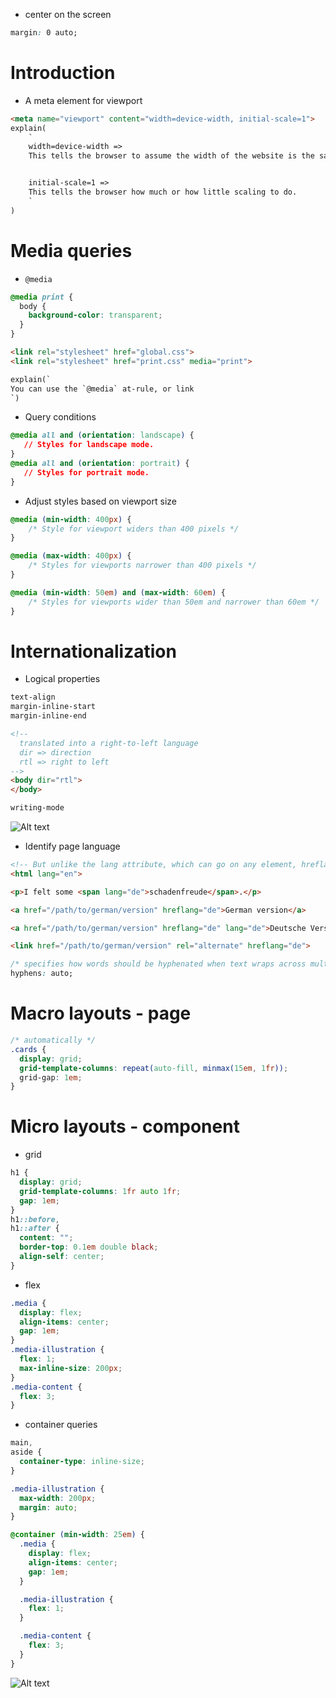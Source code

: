 - center on the screen 
```css
margin: 0 auto;
```
# Introduction
- A meta element for viewport
```html
<meta name="viewport" content="width=device-width, initial-scale=1">
explain(
    `
    width=device-width => 
    This tells the browser to assume the width of the website is the same as the width of the device.


    initial-scale=1 => 
    This tells the browser how much or how little scaling to do.
    `
)
```

# Media queries
- `@media`
```css
@media print {
  body {
    background-color: transparent;
  }
}
```
```html
<link rel="stylesheet" href="global.css">
<link rel="stylesheet" href="print.css" media="print">

explain(`
You can use the `@media` at-rule, or link
`)
```

- Query conditions
```css
@media all and (orientation: landscape) {
   // Styles for landscape mode.
}
@media all and (orientation: portrait) {
   // Styles for portrait mode.
}
```

- Adjust styles based on viewport size
```css
@media (min-width: 400px) {
    /* Style for viewport widers than 400 pixels */
}

@media (max-width: 400px) {
    /* Styles for viewports narrower than 400 pixels */
}

@media (min-width: 50em) and (max-width: 60em) {
    /* Styles for viewports wider than 50em and narrower than 60em */
}
```

# Internationalization

- Logical properties
```css
text-align
margin-inline-start
margin-inline-end
```
```html
<!-- 
  translated into a right-to-left language 
  dir => direction
  rtl => right to left
-->
<body dir="rtl">
</body>
```
```css
writing-mode
```
![Alt text](https://web.dev/static/learn/design/internationalization/image/latin-hebrew-japanese-a-538b56c52363b.webp)


- Identify page language
```html
<!-- But unlike the lang attribute, which can go on any element, hreflang can only be applied to a and link elements. -->
<html lang="en">

<p>I felt some <span lang="de">schadenfreude</span>.</p>

<a href="/path/to/german/version" hreflang="de">German version</a>

<a href="/path/to/german/version" hreflang="de" lang="de">Deutsche Version</a>

<link href="/path/to/german/version" rel="alternate" hreflang="de">
```
```css
/* specifies how words should be hyphenated when text wraps across multiple lines. */
hyphens: auto;
```

# Macro layouts - page
```css
/* automatically */
.cards {
  display: grid;
  grid-template-columns: repeat(auto-fill, minmax(15em, 1fr));
  grid-gap: 1em;
}
```

# Micro layouts - component

- grid
```css
h1 {
  display: grid;
  grid-template-columns: 1fr auto 1fr;
  gap: 1em;
}
h1::before,
h1::after {
  content: "";
  border-top: 0.1em double black;
  align-self: center;
}
```

- flex
```css
.media {
  display: flex;
  align-items: center;
  gap: 1em;
}
.media-illustration {
  flex: 1;
  max-inline-size: 200px;
}
.media-content {
  flex: 3;
}
```

- container queries
```css
main,
aside {
  container-type: inline-size;
}

.media-illustration {
  max-width: 200px;
  margin: auto;
}

@container (min-width: 25em) {
  .media {
    display: flex;
    align-items: center;
    gap: 1em;
  }

  .media-illustration {
    flex: 1;
  }

  .media-content {
    flex: 3;
  }
}
```
![Alt text](https://web.dev/static/learn/design/micro-layouts/image/two-containers-different-5a460bfff7342.png)
